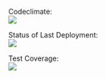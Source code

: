 Codeclimate:<br>
<a href="https://codeclimate.com/github/magnit56/php-project-lvl2/maintainability">
<img src="https://api.codeclimate.com/v1/badges/6c2e84739140fa1ecc2d/maintainability" />
</a>

Status of Last Deployment:<br>
<a href="https://github.com/magnit56/php-project-lvl2/actions?query=workflow%3Aphp-project-lvl2">
<img src="https://github.com/magnit56/php-project-lvl2/workflows/php-project-lvl2/badge.svg" />
</a>

Test Coverage:<br>
<a href="https://codeclimate.com/github/magnit56/php-project-lvl2/test_coverage">
<img src="https://api.codeclimate.com/v1/badges/6c2e84739140fa1ecc2d/test_coverage" />
</a>